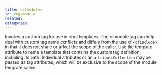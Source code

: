 ```yaml
---
title: <cfmodule>
id: tag-module
related:
categories:
---
```


Invokes a custom tag for use in cfml templates. The cfmodule tag can help deal with
  custom tag name conflicts and differs from the use of `<cfinclude>` in that it does not share or affect the scope of the caller. Use the template attribute to name a template that contains the custom tag definition, including its path. Individual attributes or an `attributeCollection` may be passed as tag attributes, which will be exclusive to the scope of the module template called.
